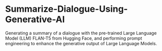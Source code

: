 # Summarize-Dialogue-Using-Generative-AI
Generating a summary of a dialogue with the pre-trained Large Language Model (LLM) FLAN-T5 from Hugging Face, and performing prompt engineering to enhance the generative output of Large Language Models.
